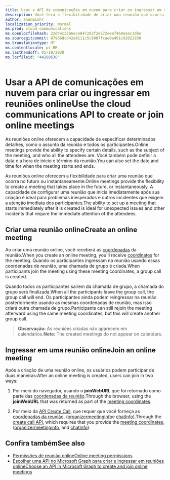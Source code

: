 ```yaml
---
title: Usar a API de comunicações em nuvem para criar ou ingressar em reuniões online
description: Você terá a flexibilidade de criar uma reunião que ocorra no futuro ou instantaneamente
author: ananmishr
localization_priority: Normal
ms.prod: cloud-communications
ms.openlocfilehash: 22d44c32b6ece847283f2e572eeaf468eaac3dbe
ms.sourcegitcommit: 87966dcd42a0111c5c9987fcae0a491c92022938
ms.translationtype: MT
ms.contentlocale: pt-BR
ms.lasthandoff: 05/19/2020
ms.locfileid: "44289638"
---
```

# <a name="use-the-cloud-communications-api-to-create-or-join-online-meetings"></a><span data-ttu-id="91f00-103">Usar a API de comunicações em nuvem para criar ou ingressar em reuniões online</span><span class="sxs-lookup"><span data-stu-id="91f00-103">Use the cloud communications API to create or join online meetings</span></span>

<span data-ttu-id="91f00-104">As reuniões online oferecem a capacidade de especificar determinados detalhes, como o assunto da reunião e todos os participantes.</span><span class="sxs-lookup"><span data-stu-id="91f00-104">Online meetings provide the ability to specify certain details, such as the subject of the meeting, and who all the attendees are.</span></span> <span data-ttu-id="91f00-105">Você também pode definir a data e a hora de início e término da reunião.</span><span class="sxs-lookup"><span data-stu-id="91f00-105">You can also set the date and time for when the meeting starts and ends.</span></span>

<span data-ttu-id="91f00-106">As reuniões online oferecem a flexibilidade para criar uma reunião que ocorra no futuro ou instantaneamente.</span><span class="sxs-lookup"><span data-stu-id="91f00-106">Online meetings provide the flexibility to create a meeting that takes place in the future, or instantaneously.</span></span> <span data-ttu-id="91f00-107">A capacidade de configurar uma reunião que inicia imediatamente após sua criação é ideal para problemas inesperados e outros incidentes que exigem a atenção imediata dos participantes.</span><span class="sxs-lookup"><span data-stu-id="91f00-107">The ability to set up a meeting that starts immediately after it is created is ideal for unexpected issues and other incidents that require the immediate attention of the attendees.</span></span>

## <a name="create-an-online-meeting"></a><span data-ttu-id="91f00-108">Criar uma reunião online</span><span class="sxs-lookup"><span data-stu-id="91f00-108">Create an online meeting</span></span>

<span data-ttu-id="91f00-109">Ao criar uma reunião online, você receberá as [coordenadas](/graph/api/resources/onlinemeeting) da reunião.</span><span class="sxs-lookup"><span data-stu-id="91f00-109">When you create an online meeting, you'll receive [coordinates](/graph/api/resources/onlinemeeting) for the meeting.</span></span> <span data-ttu-id="91f00-110">Quando os participantes ingressam na reunião usando essas coordenadas de reunião, uma chamada de grupo é criada.</span><span class="sxs-lookup"><span data-stu-id="91f00-110">When participants join the meeting using these meeting coordinates, a group call is created.</span></span>

<span data-ttu-id="91f00-111">Quando todos os participantes saírem da chamada de grupo, a chamada do grupo será finalizada.</span><span class="sxs-lookup"><span data-stu-id="91f00-111">When all the participants leave the group call, the group call will end.</span></span> <span data-ttu-id="91f00-112">Os participantes ainda podem reingressar na reunião posteriormente usando as mesmas coordenadas de reunião, mas isso criará outra chamada de grupo.</span><span class="sxs-lookup"><span data-stu-id="91f00-112">Participants can still rejoin the meeting afterward using the same meeting coordinates, but this will create another group call.</span></span>

><span data-ttu-id="91f00-113">**Observação:** As reuniões criadas não aparecem em calendários.</span><span class="sxs-lookup"><span data-stu-id="91f00-113">**Note:** The created meetings do not appear on calendars.</span></span>

## <a name="join-an-online-meeting"></a><span data-ttu-id="91f00-114">Ingressar em uma reunião online</span><span class="sxs-lookup"><span data-stu-id="91f00-114">Join an online meeting</span></span>
<span data-ttu-id="91f00-115">Após a criação de uma reunião online, os usuários podem participar de duas maneiras:</span><span class="sxs-lookup"><span data-stu-id="91f00-115">After an online meeting is created, users can join in two ways:</span></span>

1. <span data-ttu-id="91f00-116">Por meio do navegador, usando o **joinWebURL** que foi retornado como parte das [coordenadas da reunião](/graph/api/resources/onlinemeeting).</span><span class="sxs-lookup"><span data-stu-id="91f00-116">Through the browser, using the **joinWebURL** that was returned as part of the [meeting coordinates](/graph/api/resources/onlinemeeting).</span></span>

2. <span data-ttu-id="91f00-117">Por meio da [API Create Call](/graph/api/application-post-calls#example-5-join-scheduled-meeting-with-service-hosted-media), que requer que você forneça as [coordenadas da reunião](/graph/api/resources/onlinemeeting), ([organizermeetinginfo](/graph/api/resources/organizermeetinginfo)e [chatInfo](/graph/api/resources/chatinfo)).</span><span class="sxs-lookup"><span data-stu-id="91f00-117">Through the [create call API](/graph/api/application-post-calls#example-5-join-scheduled-meeting-with-service-hosted-media), which requires that you provide the [meeting coordinates](/graph/api/resources/onlinemeeting), ([organizermeetinginfo](/graph/api/resources/organizermeetinginfo), and [chatInfo](/graph/api/resources/chatinfo)).</span></span>

## <a name="see-also"></a><span data-ttu-id="91f00-118">Confira também</span><span class="sxs-lookup"><span data-stu-id="91f00-118">See also</span></span>

- [<span data-ttu-id="91f00-119">Permissões de reunião online</span><span class="sxs-lookup"><span data-stu-id="91f00-119">Online meeting permissions</span></span>](/graph/permissions-reference#online-meetings-permissions)
- [<span data-ttu-id="91f00-120">Escolher uma API no Microsoft Graph para criar e ingressar em reuniões online</span><span class="sxs-lookup"><span data-stu-id="91f00-120">Choose an API in Microsoft Graph to create and join online meetings</span></span>](choose-online-meeting-api.md)

